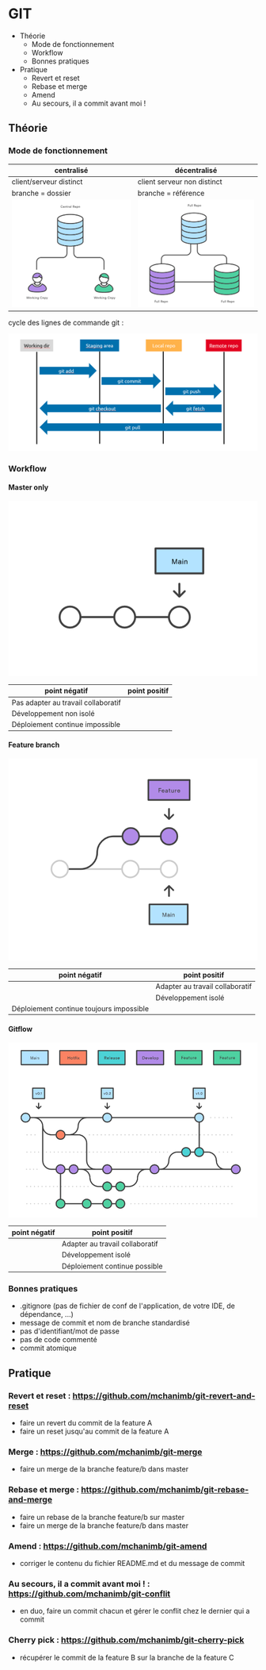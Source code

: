 # GIT

- Théorie
   - Mode de fonctionnement
   - Workflow
   - Bonnes pratiques
- Pratique 
   - Revert et reset
   - Rebase et merge
   - Amend 
   - Au secours, il a commit avant moi !

## Théorie

### Mode de fonctionnement

| centralisé                        | décentralisé                    |
| --------------------------------- | ------------------------------- |
| client/serveur distinct           | client serveur non distinct     |
| branche = dossier                 | branche = référence             | 
| ![svnrepo](assets/svn-repo.png)   | ![gitrepo](assets/git-repo.png) |

cycle des lignes de commande git :

![cycle](assets/git.png)

### Workflow

#### Master only

![master](assets/master-only.png)

| point négatif                       | point positif | 
| ----------------------------------- | ------------- |
| Pas adapter au travail collaboratif |               |
| Développement non isolé             |               |
| Déploiement continue impossible     |               | 

#### Feature branch 

![feature](assets/feature-branch.png)

| point négatif                            | point positif                   | 
| ---------------------------------------- |-------------------------------- |
|                                          | Adapter au travail collaboratif |
|                                          | Développement isolé             |
| Déploiement continue toujours impossible |                                 |

#### Gitflow

![gitflow](assets/gitflow.png)

| point négatif | point positif                     | 
| ------------- | --------------------------------- |
|               | Adapter au travail collaboratif   |
|               | Développement isolé               |
|               | Déploiement continue possible     |

### Bonnes pratiques

- .gitignore (pas de fichier de conf de l'application, de votre IDE, de dépendance, ...)
- message de commit et nom de branche standardisé
- pas d'identifiant/mot de passe
- pas de code commenté 
- commit atomique

## Pratique

### Revert et reset : https://github.com/mchanimb/git-revert-and-reset 
- faire un revert du commit de la feature A 
- faire un reset jusqu'au commit de la feature A

### Merge : https://github.com/mchanimb/git-merge 
- faire un merge de la branche feature/b dans master

### Rebase et merge : https://github.com/mchanimb/git-rebase-and-merge 
- faire un rebase de la branche feature/b sur master
- faire un merge de la branche feature/b dans master 

### Amend : https://github.com/mchanimb/git-amend
- corriger le contenu du fichier README.md et du message de commit

### Au secours, il a commit avant moi ! : https://github.com/mchanimb/git-conflit
- en duo, faire un commit chacun et gérer le conflit chez le dernier qui a commit  

### Cherry pick : https://github.com/mchanimb/git-cherry-pick
- récupérer le commit de la feature B sur la branche de la feature C
